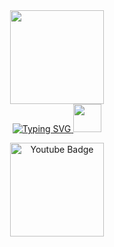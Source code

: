 <div id="header" align="center">
  <img src="https://media.giphy.com/media/M9gbBd9nbDrOTu1Mqx/giphy.gif" width="150"/>
</div>

<!-- <div id="badges" align="center">
  <img src="https://img.shields.io/badge/YouTube-red?style=for-the-badge&logo=youtube&logoColor=white" alt="Youtube Badge"/>
  <img src="https://komarev.com/ghpvc/?username=Riakol&style=flat-square&color=blue" align="center" alt=""/>
</div>
 -->
<div id="badges" align="center">
  <a href="https://git.io/typing-svg">
    <img src="https://readme-typing-svg.demolab.com?font=Montserrat&weight=500&size=24&pause=500&color=010303&center=true&vCenter=true&width=215&lines=Let's+pythoning!" alt="Typing SVG" />
  </a>
  <img src="https://media.giphy.com/media/v1.Y2lkPTc5MGI3NjExMDQ2NWEzY2NmZWJkMzIyNzQ4ZTdkM2E5NTJmNjg0MjYxYjAyOTRhYSZlcD12MV9pbnRlcm5hbF9naWZzX2dpZklkJmN0PWc/KAq5w47R9rmTuvWOWa/giphy.gif" width="45px"/>  
  <div id="badges" align="center">
     
  </div>
</div>
<!-- <div id="badges" align="center">
  <img src="https://komarev.com/ghpvc/?username=Riakol&style=flat-square&color=blue" alt=""/>
</div> -->
 <p></p>
<div id="badges" align="center">
  <a href="your-youtube-URL">
    <img src="https://img.shields.io/badge/YouTube-red?style=for-the-badge&logo=youtube&logoColor=white" alt="Youtube Badge" width="150px"/>
  </a>
</div>


